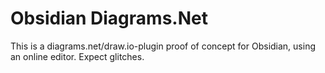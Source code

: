 # Obsidian Diagrams.Net

This is a diagrams.net/draw.io-plugin proof of concept for Obsidian, using an online editor. Expect glitches.